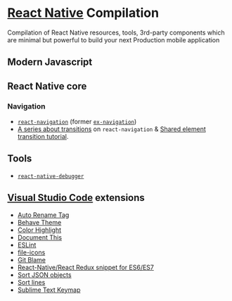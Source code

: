 # [React Native][react-native] Compilation
Compilation of React Native resources, tools, 3rd-party components which are minimal but powerful to build your next Production mobile application

## Modern Javascript

## React Native core

### Navigation

* [`react-navigation`][react-navigation] (former [`ex-navigation`][ex-navigation])
* [A series about transitions][transitions-tutorial] on `react-navigation` & [Shared element transition tutorial][shared-element].

## Tools

* [`react-native-debugger`][react-native-debugger]

## [Visual Studio Code](https://code.visualstudio.com/) extensions

* [Auto Rename Tag][vscode-auto-rename-tag]
* [Behave Theme][vscode-behave]
* [Color Highlight][vscode-color-highlight]
* [Document This][vscode-docthis]
* [ESLint][vscode-eslint]
* [file-icons][vscode-file-icons]
* [Git Blame][vscode-gitblame]
* [React-Native/React Redux snippet for ES6/ES7][vscode-react-native-react-redux]
* [Sort JSON objects][vscode-sort-json]
* [Sort lines][vscode-sort-lines]
* [Sublime Text Keymap][vscode-sublime-keybindings]

[react-native]: https://facebook.github.io/react-native/
[react-navigation]: https://reactnavigation.org/
[ex-navigation]: https://github.com/expo/ex-navigation

[transitions-tutorial]: http://www.reactnativediary.com/2016/12/20/navigation-experimental-custom-transition-1.html
[shared-element]: http://www.reactnativediary.com/2017/01/23/react-navigation-shared-element-transition-1.html

[react-native-debugger]: https://github.com/jhen0409/react-native-debugger

[vscode-auto-rename-tag]: https://marketplace.visualstudio.com/items?itemName=formulahendry.auto-rename-tag
[vscode-behave]: https://marketplace.visualstudio.com/items?itemName=balmor.behave
[vscode-color-highlight]: https://marketplace.visualstudio.com/items?itemName=naumovs.color-highlight
[vscode-docthis]: https://marketplace.visualstudio.com/items?itemName=joelday.docthis
[vscode-eslint]: https://marketplace.visualstudio.com/items?itemName=dbaeumer.vscode-eslint
[vscode-file-icons]: https://marketplace.visualstudio.com/items?itemName=file-icons.file-icons
[vscode-gitblame]: https://marketplace.visualstudio.com/items?itemName=waderyan.gitblame
[vscode-react-native-react-redux]: https://marketplace.visualstudio.com/items?itemName=EQuimper.react-native-react-redux
[vscode-sort-json]: https://marketplace.visualstudio.com/items?itemName=richie5um2.vscode-sort-json
[vscode-sort-lines]: https://marketplace.visualstudio.com/items?itemName=Tyriar.sort-lines
[vscode-sublime-keybindings]: https://marketplace.visualstudio.com/items?itemName=ms-vscode.sublime-keybindings